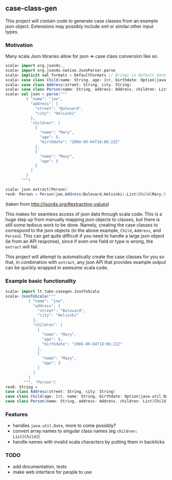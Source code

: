 ## case-class-gen

This project will contain code to generate case classes from an example
json object. Extensions may possibly include xml or similar other input types.

### Motivation

Many scala Json libraries allow for json => case class conversion like so:


```scala
scala> import org.json4s._
scala> import org.json4s.native.JsonParser.parse
scala> implicit val formats = DefaultFormats // Brings in default date formats etc.
scala> case class Child(name: String, age: Int, birthdate: Option[java.util.Date])
scala> case class Address(street: String, city: String)
scala> case class Person(name: String, address: Address, children: List[Child])
scala> val json = parse("""
         { "name": "joe",
           "address": {
             "street": "Bulevard",
             "city": "Helsinki"
           },
           "children": [
             {
               "name": "Mary",
               "age": 5,
               "birthdate": "2004-09-04T18:06:22Z"
             },
             {
               "name": "Mazy",
               "age": 3
             }
           ]
         }
       """)

scala> json.extract[Person]
res0: Person = Person(joe,Address(Bulevard,Helsinki),List(Child(Mary,5,Some(Sat Sep 04 18:06:22 EEST 2004)), Child(Mazy,3,None)))
```
(taken from http://json4s.org/#extracting-values)

This makes for seamless access of json data through scala code.
This is a huge step up from manually mapping json objects to classes, but there
is still some tedious work to be done. Namely, creating the case classes to
correspond to the json objects (in the above example, `Child`, `Address`, and
`Person`). This can get quite difficult if you need to handle a large json
object (ie from an API response), since if even one field or type is wrong,
the `extract` will fail.

This project will attempt to automatically create the case classes for you so
that, in combination with `extract`, any json API that provides example output
can be quickly wrapped in awesome scala code.

### Example basic functionality
```scala
scala> import lt.tabo.casegen.JsonToScala
scala> JsonToScala("""
          { "name": "joe",
            "address": {
              "street": "Bulevard",
              "city": "Helsinki"
            },
            "children": [
              {
                "name": "Mary",
                "age": 5,
                "birthdate": "2004-09-04T18:06:22Z"
              },
              {
                "name": "Mazy",
                "age": 3
              }
            ]
          }
        """, "Person")
res0: String =
case class Address(street: String, city: String)
case class Child(age: Int, name: String, birthdate: Option[java.util.Date])
case class Person(name: String, address: Address, children: List[Child])
```

### Features
 - handles `java.util.Date`, more to come possibly?
 - convert array names to singular class names (eg `children: List[Child]`)
 - handle names with invalid scala characters by putting them in backticks

### TODO
 - add documentation, tests
 - make web interface for people to use

